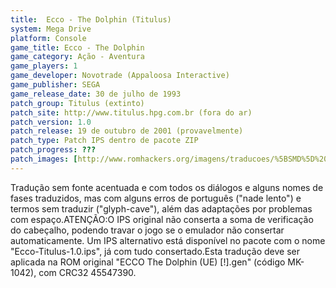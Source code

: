 ```yaml
---
title:  Ecco - The Dolphin (Titulus)
system: Mega Drive
platform: Console
game_title: Ecco - The Dolphin
game_category: Ação - Aventura
game_players: 1
game_developer: Novotrade (Appaloosa Interactive)
game_publisher: SEGA
game_release_date: 30 de julho de 1993
patch_group: Titulus (extinto)
patch_site: http://www.titulus.hpg.com.br (fora do ar)
patch_version: 1.0
patch_release: 19 de outubro de 2001 (provavelmente)
patch_type: Patch IPS dentro de pacote ZIP
patch_progress: ???
patch_images: [http://www.romhackers.org/imagens/traducoes/%5BSMD%5D%20Ecco%20-%20The%20Dolphin%20-%20Titulus%20-%201.png,http://www.romhackers.org/imagens/traducoes/%5BSMD%5D%20Ecco%20-%20The%20Dolphin%20-%20Titulus%20-%202.png,http://www.romhackers.org/imagens/traducoes/%5BSMD%5D%20Ecco%20-%20The%20Dolphin%20-%20Titulus%20-%203.png]
---
```

Tradução sem fonte acentuada e com todos os diálogos e alguns nomes de fases traduzidos, mas com alguns erros de português ("nade lento") e termos sem traduzir ("glyph-cave"), além das adaptações por problemas com espaço.ATENÇÃO:O IPS original não conserta a soma de verificação do cabeçalho, podendo travar o jogo se o emulador não consertar automaticamente. Um IPS alternativo está disponível no pacote com o nome "Ecco-Titulus-1.0.ips", já com tudo consertado.Esta tradução deve ser aplicada na ROM original "ECCO The Dolphin (UE) [!].gen" (código MK-1042), com CRC32 45547390.